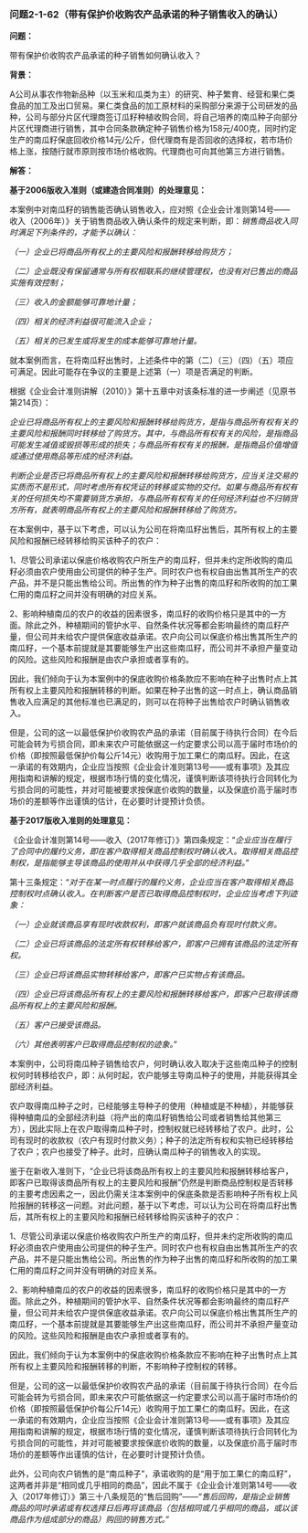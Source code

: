 ### 问题2-1-62（带有保护价收购农产品承诺的种子销售收入的确认）

**问题：**

带有保护价收购农产品承诺的种子销售如何确认收入？

**背景：**

A公司从事农作物新品种（以玉米和瓜类为主）的研究、种子繁育、经营和果仁类食品的加工及出口贸易。果仁类食品的加工原材料的采购部分来源于公司研发的品种，公司与部分片区代理商签订瓜籽种植收购合同，将自己培养的南瓜种子向部分片区代理商进行销售，其中合同条款确定种子销售价格为158元/400克，同时约定生产的南瓜籽保底回收价格14元/公斤，但代理商有是否回收的选择权，若市场价格上涨，按随行就市原则按市场价格收购。代理商也可向其他第三方进行销售。

**解答：**

**基于2006版收入准则（或建造合同准则）的处理意见：**

本案例中对南瓜籽的销售能否确认销售收入，应对照《企业会计准则第14号——收入（2006年）》关于销售商品收入确认条件的规定来判断，即：*销售商品收入同时满足下列条件的，才能予以确认：*

*（一）企业已将商品所有权上的主要风险和报酬转移给购货方；*

*（二）企业既没有保留通常与所有权相联系的继续管理权，也没有对已售出的商品实施有效控制；*

*（三）收入的金额能够可靠地计量；*

*（四）相关的经济利益很可能流入企业；*

*（五）相关的已发生或将发生的成本能够可靠地计量。*

就本案例而言，在将南瓜籽出售时，上述条件中的第（二）（三）（四）（五）项应可满足。因此可能存在争议的主要是上述第（一）项是否满足的判断。

根据《企业会计准则讲解（2010）》第十五章中对该条标准的进一步阐述（见原书第214页）：

*企业已将商品所有权上的主要风险和报酬转移给购货方，是指与商品所有权有关的主要风险和报酬同时转移给了购货方。其中，与商品所有权有关的风险，是指商品可能发生减值或毁损等形成的损失；与商品所有权有关的报酬，是指商品价值增值或通过使用商品等形成的经济利益。*

*判断企业是否已将商品所有权上的主要风险和报酬转移给购货方，应当关注交易的实质而不是形式，同时考虑所有权凭证的转移或实物的交付。如果与商品所有权有关的任何损失均不需要销货方承担，与商品所有权有关的任何经济利益也不归销货方所有，就表明商品所有权上的主要风险和报酬转移给了购货方。*

在本案例中，基于以下考虑，可以认为公司在将南瓜籽出售后，其所有权上的主要风险和报酬已经转移给购买该种子的农户：

1、尽管公司承诺以保底价格收购农户所生产的南瓜籽，但并未约定所收购的南瓜籽必须由农户使用由公司提供的种子生产。同时农户也有权自由出售其所生产的农产品，并不是只能出售给公司。所出售的作为种子出售的南瓜籽和所收购的加工果仁用的南瓜籽之间并没有明确的对应关系。

2、影响种植南瓜的农户的收益的因素很多，南瓜籽的收购价格只是其中的一方面。除此之外，种植期间的管护水平、自然条件状况等都会影响最终的南瓜籽产量，但公司并未给农户提供保底收益承诺。农户向公司以保底价格出售其所生产的南瓜籽，一个基本前提就是其要能够生产出这些南瓜籽，而公司并不承担产量变动的风险。这些风险和报酬是由农户承担或者享有的。

因此，我们倾向于认为本案例中的保底收购价格条款应不影响在种子出售时点上其所有权上主要风险和报酬转移的判断。如果在种子出售的这一时点上，确认商品销售收入应满足的其他标准也已满足的，则可以在将种子出售给农户时确认销售收入。

但是，公司的这一以最低保护价收购农产品的承诺（目前属于待执行合同）在今后可能会转为亏损合同，即未来农户可能依据这一约定要求公司以高于届时市场价的价格（即按照最低保护价每公斤14元）收购用于加工果仁的南瓜籽。因此，在这一承诺的有效期内，企业应当按照《企业会计准则第13号——或有事项》及其应用指南和讲解的规定，根据市场行情的变化情况，谨慎判断该项待执行合同转化为亏损合同的可能性，并对可能被要求按保底价收购的数量，以及保底价高于届时市场价的差额等作出谨慎的估计，在必要时计提预计负债。

**基于2017版收入准则的处理意见：**

《企业会计准则第14号——收入（2017年修订）》第四条规定：“*企业应当在履行了合同中的履约义务，即在客户取得相关商品控制权时确认收入。取得相关商品控制权，是指能够主导该商品的使用并从中获得几乎全部的经济利益。*”

第十三条规定：“*对于在某一时点履行的履约义务，企业应当在客户取得相关商品控制权时点确认收入。在判断客户是否已取得商品控制权时，企业应当考虑下列迹象：*

*（一）企业就该商品享有现时收款权利，即客户就该商品负有现时付款义务。*

*（二）企业已将该商品的法定所有权转移给客户，即客户已拥有该商品的法定所有权。*

*（三）企业已将该商品实物转移给客户，即客户已实物占有该商品。*

*（四）企业已将该商品所有权上的主要风险和报酬转移给客户，即客户已取得该商品所有权上的主要风险和报酬。*

*（五）客户已接受该商品。*

*（六）其他表明客户已取得商品控制权的迹象。*”

本案例中，公司将南瓜种子销售给农户，何时确认收入取决于这些南瓜种子的控制权何时转移给农户，即：从何时起，农户能够主导南瓜种子的使用，并能获得其全部经济利益。

农户取得南瓜种子之时，已经能够主导种子的使用（种植或是不种植），并能够获得种植南瓜的全部经济利益（将产出的南瓜籽销售给公司或者销售给其他第三方），因此实际上在农户取得南瓜种子时，控制权就已经转移给了农户。此时，公司有现时的收款权（农户有现时付款义务）；种子的法定所有权和实物已经转移给了农户；农户也接受了种子。此时，应确认南瓜种子的销售收入的实现。

鉴于在新收入准则下，“企业已将该商品所有权上的主要风险和报酬转移给客户，即客户已取得该商品所有权上的主要风险和报酬”仍然是判断商品控制权是否转移的主要考虑因素之一，因此仍需关注本案例中的保底条款是否影响种子所有权上风险报酬的转移这一问题。对此问题，基于以下考虑，可以认为公司在将南瓜籽出售后，其所有权上的主要风险和报酬已经转移给购买该种子的农户：

1、尽管公司承诺以保底价格收购农户所生产的南瓜籽，但并未约定所收购的南瓜籽必须由农户使用由公司提供的种子生产。同时农户也有权自由出售其所生产的农产品，并不是只能出售给公司。所出售的作为种子出售的南瓜籽和所收购的加工果仁用的南瓜籽之间并没有明确的对应关系。

2、影响种植南瓜的农户的收益的因素很多，南瓜籽的收购价格只是其中的一方面。除此之外，种植期间的管护水平、自然条件状况等都会影响最终的南瓜籽产量，但公司并未给农户提供保底收益承诺。农户向公司以保底价格出售其所生产的南瓜籽，一个基本前提就是其要能够生产出这些南瓜籽，而公司并不承担产量变动的风险。这些风险和报酬是由农户承担或者享有的。

因此，我们倾向于认为本案例中的保底收购价格条款应不影响在种子出售时点上其所有权上主要风险和报酬转移的判断，不影响种子控制权的转移。

但是，公司的这一以最低保护价收购农产品的承诺（目前属于待执行合同）在今后可能会转为亏损合同，即未来农户可能依据这一约定要求公司以高于届时市场价的价格（即按照最低保护价每公斤14元）收购用于加工果仁的南瓜籽。因此，在这一承诺的有效期内，企业应当按照《企业会计准则第13号——或有事项》及其应用指南和讲解的规定，根据市场行情的变化情况，谨慎判断该项待执行合同转化为亏损合同的可能性，并对可能被要求按保底价收购的数量，以及保底价高于届时市场价的差额等作出谨慎的估计，在必要时计提预计负债。

此外，公司向农户销售的是“南瓜种子”，承诺收购的是“用于加工果仁的南瓜籽”，这两者并非是“相同或几乎相同的商品”，因此不属于《企业会计准则第14号——收入（2017年修订）》第三十八条规范的“售后回购”——“*售后回购，是指企业销售商品的同时承诺或有权选择日后再将该商品（包括相同或几乎相同的商品，或以该商品作为组成部分的商品）购回的销售方式。*”